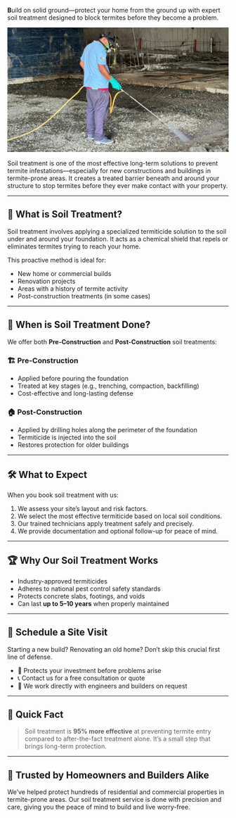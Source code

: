 **B**uild on solid ground—protect your home from the ground up with expert soil treatment designed to block termites before they become a problem.

![Soil Treatment Banner](/images/services/tpc_srvc_6.jpg)

Soil treatment is one of the most effective long-term solutions to prevent termite infestations—especially for new constructions and buildings in termite-prone areas. It creates a treated barrier beneath and around your structure to stop termites before they ever make contact with your property.

---

## 🧪 What is Soil Treatment?

Soil treatment involves applying a specialized termiticide solution to the soil under and around your foundation. It acts as a chemical shield that repels or eliminates termites trying to reach your home.

This proactive method is ideal for:

- New home or commercial builds  
- Renovation projects  
- Areas with a history of termite activity  
- Post-construction treatments (in some cases)

---

## 🚧 When is Soil Treatment Done?

We offer both **Pre-Construction** and **Post-Construction** soil treatments:

### 🏗 Pre-Construction  
- Applied before pouring the foundation  
- Treated at key stages (e.g., trenching, compaction, backfilling)  
- Cost-effective and long-lasting defense

### 🏠 Post-Construction  
- Applied by drilling holes along the perimeter of the foundation  
- Termiticide is injected into the soil  
- Restores protection for older buildings

---

## 🛠 What to Expect

When you book soil treatment with us:

1. We assess your site’s layout and risk factors.  
2. We select the most effective termiticide based on local soil conditions.  
3. Our trained technicians apply treatment safely and precisely.  
4. We provide documentation and optional follow-up for peace of mind.

---

## 🏆 Why Our Soil Treatment Works

- Industry-approved termiticides  
- Adheres to national pest control safety standards  
- Protects concrete slabs, footings, and voids  
- Can last **up to 5–10 years** when properly maintained

---

## 📅 Schedule a Site Visit

Starting a new build? Renovating an old home? Don’t skip this crucial first line of defense.

- 🏡 Protects your investment before problems arise  
- 📞 Contact us for a free consultation or quote  
- 💬 We work directly with engineers and builders on request  

---

## 📌 Quick Fact

> Soil treatment is **95% more effective** at preventing termite entry compared to after-the-fact treatment alone. It’s a small step that brings long-term protection.

---

## 👷 Trusted by Homeowners and Builders Alike

We’ve helped protect hundreds of residential and commercial properties in termite-prone areas. Our soil treatment service is done with precision and care, giving you the peace of mind to build and live worry-free.
